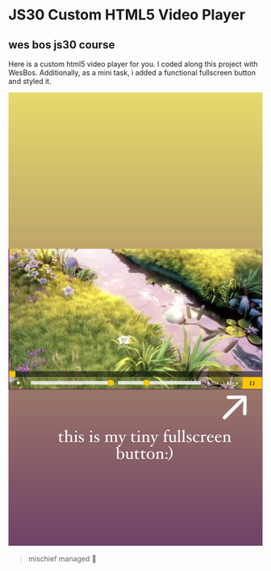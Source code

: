 # JS30 Custom HTML5 Video Player

## wes bos js30 course

Here is a custom html5 video player for you. I coded along this project with WesBos. Additionally, as a mini task, i added a functional fullscreen button and styled it.

![Alt](html5-video-player.png)

> mischief managed :herb:
